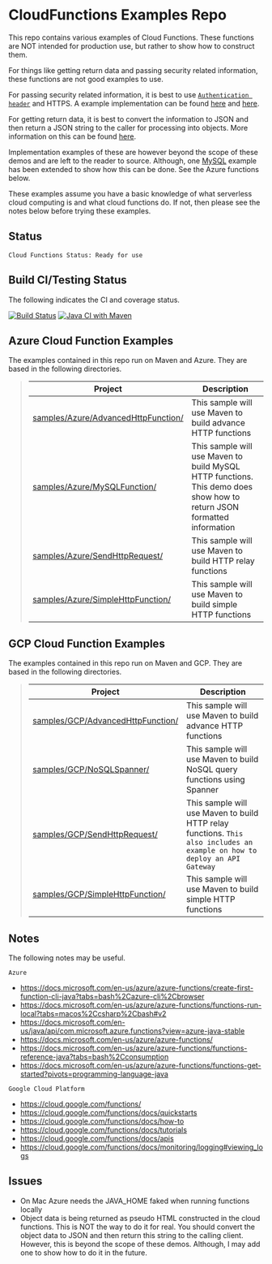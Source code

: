 CloudFunctions Examples Repo
============================

This repo contains various examples of Cloud Functions. These functions are NOT intended for production use, but rather to show how to construct them.

For things like getting return data and passing security related information, these functions are not good examples to use.

For passing security related information, it is best to use [`Authentication header`](https://en.wikipedia.org/wiki/Basic_access_authentication) and HTTPS. A example implementation can be found [here](https://stackoverflow.com/questions/3283234/http-basic-authentication-in-java-using-httpclient) and [here](https://www.digizol.com/2012/06/http-basic-authentication-java-decode.html).

For getting return data, it is best to convert the information to JSON and then return a JSON string to the caller for processing into objects. More information on this can be found [here](https://www.javatpoint.com/convert-java-object-to-json#:~:text=These%20are%20the%20following%20steps%20to%20convert%20a,class%20to%20convert%20the%20Java%20object%20to%20JSON.).

Implementation examples of these are however beyond the scope of these demos and are left to the reader to source. Although, one [MySQL](https://github.com/tpayne/CloudFunctions/tree/main/Azure/samples/MySQLFunction) example has been extended to show how this can be done. See the Azure functions below.

These examples assume you have a basic knowledge of what serverless cloud computing is and what cloud functions do. If not, then please see the notes below before trying these examples.

Status
------
````
Cloud Functions Status: Ready for use
````
Build CI/Testing Status
-----------------------
The following indicates the CI and coverage status.

[![Build Status](https://travis-ci.org/tpayne/CloudFunctions.svg?branch=main)](https://travis-ci.org/tpayne/CloudFunctions)
[![Java CI with Maven](https://github.com/tpayne/CloudFunctions/actions/workflows/maven.yml/badge.svg)](https://github.com/tpayne/CloudFunctions/actions/workflows/maven.yml)

Azure Cloud Function Examples
-----------------------------
The examples contained in this repo run on Maven and Azure. They are based in the following directories.

>| Project | Description | 
>| ------- | ----------- |
>| [samples/Azure/AdvancedHttpFunction/](https://github.com/tpayne/CloudFunctions/tree/main/Azure/samples/AdvancedHttpFunction) | This sample will use Maven to build advance HTTP functions |
>| [samples/Azure/MySQLFunction/](https://github.com/tpayne/CloudFunctions/tree/main/Azure/samples/MySQLFunction) | This sample will use Maven to build MySQL HTTP functions. This demo does show how to return JSON formatted information |
>| [samples/Azure/SendHttpRequest/](https://github.com/tpayne/CloudFunctions/tree/main/Azure/samples/SendHttpRequest) | This sample will use Maven to build HTTP relay functions |
>| [samples/Azure/SimpleHttpFunction/](https://github.com/tpayne/CloudFunctions/tree/main/Azure/samples/SimpleHttpFunction) | This sample will use Maven to build simple HTTP functions |

GCP Cloud Function Examples
---------------------------
The examples contained in this repo run on Maven and GCP. They are based in the following directories.

>| Project | Description | 
>| ------- | ----------- |
>| [samples/GCP/AdvancedHttpFunction/](https://github.com/tpayne/CloudFunctions/tree/main/GCP/samples/AdvancedHttpFunction) | This sample will use Maven to build advance HTTP functions |
>| [samples/GCP/NoSQLSpanner/](https://github.com/tpayne/CloudFunctions/tree/main/GCP/samples/NoSQLSpanner) | This sample will use Maven to build NoSQL query functions using Spanner |
>| [samples/GCP/SendHttpRequest/](https://github.com/tpayne/CloudFunctions/tree/main/GCP/samples/SendHttpRequest) | This sample will use Maven to build HTTP relay functions. `This also includes an example on how to deploy an API Gateway` |
>| [samples/GCP/SimpleHttpFunction/](https://github.com/tpayne/CloudFunctions/tree/main/GCP/samples/SimpleHttpFunction) | This sample will use Maven to build simple HTTP functions |

Notes
-----
The following notes may be useful.

`Azure`
- https://docs.microsoft.com/en-us/azure/azure-functions/create-first-function-cli-java?tabs=bash%2Cazure-cli%2Cbrowser
- https://docs.microsoft.com/en-us/azure/azure-functions/functions-run-local?tabs=macos%2Ccsharp%2Cbash#v2
- https://docs.microsoft.com/en-us/java/api/com.microsoft.azure.functions?view=azure-java-stable
- https://docs.microsoft.com/en-us/azure/azure-functions/
- https://docs.microsoft.com/en-us/azure/azure-functions/functions-reference-java?tabs=bash%2Cconsumption
- https://docs.microsoft.com/en-us/azure/azure-functions/functions-get-started?pivots=programming-language-java

`Google Cloud Platform`
- https://cloud.google.com/functions/
- https://cloud.google.com/functions/docs/quickstarts
- https://cloud.google.com/functions/docs/how-to
- https://cloud.google.com/functions/docs/tutorials
- https://cloud.google.com/functions/docs/apis
- https://cloud.google.com/functions/docs/monitoring/logging#viewing_logs

Issues
------
- On Mac Azure needs the JAVA_HOME faked when running functions locally
- Object data is being returned as pseudo HTML constructed in the cloud functions. This is NOT the way to do it for real. You should convert the object data to JSON and then return this string to the calling client. However, this is beyond the scope of these demos. Although, I may add one to show how to do it in the future.
